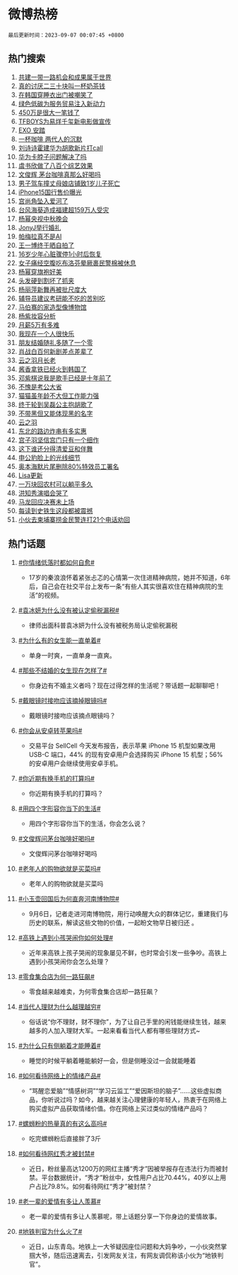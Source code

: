 # 微博热榜

`最后更新时间：2023-09-07 00:07:45 +0800`

## 热门搜索

1. [共建一带一路机会和成果属于世界](https://m.weibo.cn/search?containerid=100103type%3D1%26t%3D10%26q%3D%23%E5%85%B1%E5%BB%BA%E4%B8%80%E5%B8%A6%E4%B8%80%E8%B7%AF%E6%9C%BA%E4%BC%9A%E5%92%8C%E6%88%90%E6%9E%9C%E5%B1%9E%E4%BA%8E%E4%B8%96%E7%95%8C%23&stream_entry_id=51&isnewpage=1&extparam=seat%3D1%26cate%3D10103%26pos%3D0%26stream_entry_id%3D51%26c_type%3D51%26dgr%3D0%26filter_type%3Drealtimehot%26display_time%3D1694016463%26pre_seqid%3D169401646341103266484&luicode=10000011&lfid=106003type%253D25%2526t%253D3%2526disable_hot%253D1%2526filter_type%253Drealtimehot)
1. [真的讨厌二三十块叫一杯奶茶钱](https://m.weibo.cn/search?containerid=100103type%3D1%26t%3D10%26q%3D%E7%9C%9F%E7%9A%84%E8%AE%A8%E5%8E%8C%E4%BA%8C%E4%B8%89%E5%8D%81%E5%9D%97%E5%8F%AB%E4%B8%80%E6%9D%AF%E5%A5%B6%E8%8C%B6%E9%92%B1&stream_entry_id=31&isnewpage=1&extparam=seat%3D1%26lcate%3D5001%26filter_type%3Drealtimehot%26flag%3D2%26dgr%3D0%26cate%3D5001%26stream_entry_id%3D31%26pos%3D0%26q%3D%25E7%259C%259F%25E7%259A%2584%25E8%25AE%25A8%25E5%258E%258C%25E4%25BA%258C%25E4%25B8%2589%25E5%258D%2581%25E5%259D%2597%25E5%258F%25AB%25E4%25B8%2580%25E6%259D%25AF%25E5%25A5%25B6%25E8%258C%25B6%25E9%2592%25B1%26c_type%3D31%26realpos%3D1%26band_rank%3D1%26display_time%3D1694016463%26pre_seqid%3D169401646341103266484&luicode=10000011&lfid=106003type%253D25%2526t%253D3%2526disable_hot%253D1%2526filter_type%253Drealtimehot)
1. [在韩国穿睡衣出门被嘲笑了](https://m.weibo.cn/search?containerid=100103type%3D1%26t%3D10%26q%3D%E5%9C%A8%E9%9F%A9%E5%9B%BD%E7%A9%BF%E7%9D%A1%E8%A1%A3%E5%87%BA%E9%97%A8%E8%A2%AB%E5%98%B2%E7%AC%91%E4%BA%86&stream_entry_id=31&isnewpage=1&extparam=seat%3D1%26lcate%3D5001%26filter_type%3Drealtimehot%26flag%3D0%26dgr%3D0%26cate%3D5001%26stream_entry_id%3D31%26pos%3D1%26q%3D%25E5%259C%25A8%25E9%259F%25A9%25E5%259B%25BD%25E7%25A9%25BF%25E7%259D%25A1%25E8%25A1%25A3%25E5%2587%25BA%25E9%2597%25A8%25E8%25A2%25AB%25E5%2598%25B2%25E7%25AC%2591%25E4%25BA%2586%26c_type%3D31%26realpos%3D2%26band_rank%3D2%26display_time%3D1694016463%26pre_seqid%3D169401646341103266484&luicode=10000011&lfid=106003type%253D25%2526t%253D3%2526disable_hot%253D1%2526filter_type%253Drealtimehot)
1. [绿色低碳为服务贸易注入新动力](https://m.weibo.cn/search?containerid=100103type%3D1%26t%3D10%26q%3D%23%E7%BB%BF%E8%89%B2%E4%BD%8E%E7%A2%B3%E4%B8%BA%E6%9C%8D%E5%8A%A1%E8%B4%B8%E6%98%93%E6%B3%A8%E5%85%A5%E6%96%B0%E5%8A%A8%E5%8A%9B%23&stream_entry_id=31&isnewpage=1&extparam=seat%3D1%26lcate%3D5001%26filter_type%3Drealtimehot%26flag%3D0%26dgr%3D0%26cate%3D5001%26stream_entry_id%3D31%26pos%3D2%26q%3D%2523%25E7%25BB%25BF%25E8%2589%25B2%25E4%25BD%258E%25E7%25A2%25B3%25E4%25B8%25BA%25E6%259C%258D%25E5%258A%25A1%25E8%25B4%25B8%25E6%2598%2593%25E6%25B3%25A8%25E5%2585%25A5%25E6%2596%25B0%25E5%258A%25A8%25E5%258A%259B%2523%26c_type%3D31%26realpos%3D3%26band_rank%3D3%26display_time%3D1694016463%26pre_seqid%3D169401646341103266484&luicode=10000011&lfid=106003type%253D25%2526t%253D3%2526disable_hot%253D1%2526filter_type%253Drealtimehot)
1. [450万是很大一笔钱了](https://m.weibo.cn/search?containerid=100103type%3D1%26t%3D10%26q%3D450%E4%B8%87%E6%98%AF%E5%BE%88%E5%A4%A7%E4%B8%80%E7%AC%94%E9%92%B1%E4%BA%86&stream_entry_id=31&isnewpage=1&extparam=seat%3D1%26lcate%3D5001%26filter_type%3Drealtimehot%26flag%3D16%26dgr%3D0%26cate%3D5001%26stream_entry_id%3D31%26pos%3D3%26q%3D450%25E4%25B8%2587%25E6%2598%25AF%25E5%25BE%2588%25E5%25A4%25A7%25E4%25B8%2580%25E7%25AC%2594%25E9%2592%25B1%25E4%25BA%2586%26c_type%3D31%26realpos%3D4%26band_rank%3D4%26display_time%3D1694016463%26pre_seqid%3D169401646341103266484&luicode=10000011&lfid=106003type%253D25%2526t%253D3%2526disable_hot%253D1%2526filter_type%253Drealtimehot)
1. [TFBOYS为易烊千玺新电影做宣传](https://m.weibo.cn/search?containerid=100103type%3D1%26t%3D10%26q%3D%23TFBOYS%E4%B8%BA%E6%98%93%E7%83%8A%E5%8D%83%E7%8E%BA%E6%96%B0%E7%94%B5%E5%BD%B1%E5%81%9A%E5%AE%A3%E4%BC%A0%23&stream_entry_id=31&isnewpage=1&extparam=seat%3D1%26lcate%3D5001%26filter_type%3Drealtimehot%26flag%3D16%26dgr%3D0%26cate%3D5001%26stream_entry_id%3D31%26pos%3D4%26q%3D%2523TFBOYS%25E4%25B8%25BA%25E6%2598%2593%25E7%2583%258A%25E5%258D%2583%25E7%258E%25BA%25E6%2596%25B0%25E7%2594%25B5%25E5%25BD%25B1%25E5%2581%259A%25E5%25AE%25A3%25E4%25BC%25A0%2523%26c_type%3D31%26realpos%3D5%26band_rank%3D5%26display_time%3D1694016463%26pre_seqid%3D169401646341103266484&luicode=10000011&lfid=106003type%253D25%2526t%253D3%2526disable_hot%253D1%2526filter_type%253Drealtimehot)
1. [EXO 安踏](https://m.weibo.cn/search?containerid=100103type%3D1%26t%3D10%26q%3DEXO+%E5%AE%89%E8%B8%8F&stream_entry_id=31&isnewpage=1&extparam=seat%3D1%26lcate%3D5001%26filter_type%3Drealtimehot%26flag%3D0%26dgr%3D0%26cate%3D5001%26stream_entry_id%3D31%26pos%3D5%26q%3DEXO%2520%25E5%25AE%2589%25E8%25B8%258F%26c_type%3D31%26realpos%3D6%26band_rank%3D6%26display_time%3D1694016463%26pre_seqid%3D169401646341103266484&luicode=10000011&lfid=106003type%253D25%2526t%253D3%2526disable_hot%253D1%2526filter_type%253Drealtimehot)
1. [一杯咖啡 两代人的沉默](https://m.weibo.cn/search?containerid=100103type%3D1%26t%3D10%26q%3D%E4%B8%80%E6%9D%AF%E5%92%96%E5%95%A1+%E4%B8%A4%E4%BB%A3%E4%BA%BA%E7%9A%84%E6%B2%89%E9%BB%98&stream_entry_id=31&isnewpage=1&extparam=seat%3D1%26lcate%3D5001%26filter_type%3Drealtimehot%26flag%3D16%26dgr%3D0%26cate%3D5001%26stream_entry_id%3D31%26pos%3D6%26q%3D%25E4%25B8%2580%25E6%259D%25AF%25E5%2592%2596%25E5%2595%25A1%2520%25E4%25B8%25A4%25E4%25BB%25A3%25E4%25BA%25BA%25E7%259A%2584%25E6%25B2%2589%25E9%25BB%2598%26c_type%3D31%26realpos%3D7%26band_rank%3D7%26display_time%3D1694016463%26pre_seqid%3D169401646341103266484&luicode=10000011&lfid=106003type%253D25%2526t%253D3%2526disable_hot%253D1%2526filter_type%253Drealtimehot)
1. [刘诗诗霍建华为胡歌新片打call](https://m.weibo.cn/search?containerid=100103type%3D1%26t%3D10%26q%3D%23%E5%88%98%E8%AF%97%E8%AF%97%E9%9C%8D%E5%BB%BA%E5%8D%8E%E4%B8%BA%E8%83%A1%E6%AD%8C%E6%96%B0%E7%89%87%E6%89%93call%23&stream_entry_id=31&isnewpage=1&extparam=seat%3D1%26lcate%3D5001%26filter_type%3Drealtimehot%26flag%3D1%26dgr%3D0%26cate%3D5001%26stream_entry_id%3D31%26pos%3D7%26q%3D%2523%25E5%2588%2598%25E8%25AF%2597%25E8%25AF%2597%25E9%259C%258D%25E5%25BB%25BA%25E5%258D%258E%25E4%25B8%25BA%25E8%2583%25A1%25E6%25AD%258C%25E6%2596%25B0%25E7%2589%2587%25E6%2589%2593call%2523%26c_type%3D31%26realpos%3D8%26band_rank%3D8%26display_time%3D1694016463%26pre_seqid%3D169401646341103266484&luicode=10000011&lfid=106003type%253D25%2526t%253D3%2526disable_hot%253D1%2526filter_type%253Drealtimehot)
1. [华为卡脖子问题解决了吗](https://m.weibo.cn/search?containerid=100103type%3D1%26t%3D10%26q%3D%23%E5%8D%8E%E4%B8%BA%E5%8D%A1%E8%84%96%E5%AD%90%E9%97%AE%E9%A2%98%E8%A7%A3%E5%86%B3%E4%BA%86%E5%90%97%23&stream_entry_id=31&isnewpage=1&extparam=seat%3D1%26lcate%3D5001%26filter_type%3Drealtimehot%26flag%3D1%26dgr%3D0%26cate%3D5001%26stream_entry_id%3D31%26pos%3D8%26q%3D%2523%25E5%258D%258E%25E4%25B8%25BA%25E5%258D%25A1%25E8%2584%2596%25E5%25AD%2590%25E9%2597%25AE%25E9%25A2%2598%25E8%25A7%25A3%25E5%2586%25B3%25E4%25BA%2586%25E5%2590%2597%2523%26c_type%3D31%26realpos%3D9%26band_rank%3D9%26display_time%3D1694016463%26pre_seqid%3D169401646341103266484&luicode=10000011&lfid=106003type%253D25%2526t%253D3%2526disable_hot%253D1%2526filter_type%253Drealtimehot)
1. [虞书欣做了八百个综艺效果](https://m.weibo.cn/search?containerid=100103type%3D1%26t%3D10%26q%3D%E8%99%9E%E4%B9%A6%E6%AC%A3%E5%81%9A%E4%BA%86%E5%85%AB%E7%99%BE%E4%B8%AA%E7%BB%BC%E8%89%BA%E6%95%88%E6%9E%9C&stream_entry_id=31&isnewpage=1&extparam=seat%3D1%26lcate%3D5001%26filter_type%3Drealtimehot%26flag%3D1%26dgr%3D0%26cate%3D5001%26stream_entry_id%3D31%26pos%3D9%26q%3D%25E8%2599%259E%25E4%25B9%25A6%25E6%25AC%25A3%25E5%2581%259A%25E4%25BA%2586%25E5%2585%25AB%25E7%2599%25BE%25E4%25B8%25AA%25E7%25BB%25BC%25E8%2589%25BA%25E6%2595%2588%25E6%259E%259C%26c_type%3D31%26realpos%3D10%26band_rank%3D10%26display_time%3D1694016463%26pre_seqid%3D169401646341103266484&luicode=10000011&lfid=106003type%253D25%2526t%253D3%2526disable_hot%253D1%2526filter_type%253Drealtimehot)
1. [文俊辉 茅台咖啡真那么好喝吗](https://m.weibo.cn/search?containerid=100103type%3D1%26t%3D10%26q%3D%E6%96%87%E4%BF%8A%E8%BE%89+%E8%8C%85%E5%8F%B0%E5%92%96%E5%95%A1%E7%9C%9F%E9%82%A3%E4%B9%88%E5%A5%BD%E5%96%9D%E5%90%97&stream_entry_id=31&isnewpage=1&extparam=seat%3D1%26lcate%3D5001%26filter_type%3Drealtimehot%26flag%3D2%26dgr%3D0%26cate%3D5001%26stream_entry_id%3D31%26pos%3D10%26q%3D%25E6%2596%2587%25E4%25BF%258A%25E8%25BE%2589%2520%25E8%258C%2585%25E5%258F%25B0%25E5%2592%2596%25E5%2595%25A1%25E7%259C%259F%25E9%2582%25A3%25E4%25B9%2588%25E5%25A5%25BD%25E5%2596%259D%25E5%2590%2597%26c_type%3D31%26realpos%3D11%26band_rank%3D11%26display_time%3D1694016463%26pre_seqid%3D169401646341103266484&luicode=10000011&lfid=106003type%253D25%2526t%253D3%2526disable_hot%253D1%2526filter_type%253Drealtimehot)
1. [男子驾车撞丈母娘店铺致1岁儿子死亡](https://m.weibo.cn/search?containerid=100103type%3D1%26t%3D10%26q%3D%23%E7%94%B7%E5%AD%90%E9%A9%BE%E8%BD%A6%E6%92%9E%E4%B8%88%E6%AF%8D%E5%A8%98%E5%BA%97%E9%93%BA%E8%87%B41%E5%B2%81%E5%84%BF%E5%AD%90%E6%AD%BB%E4%BA%A1%23&stream_entry_id=31&isnewpage=1&extparam=seat%3D1%26lcate%3D5001%26filter_type%3Drealtimehot%26flag%3D0%26dgr%3D0%26cate%3D5001%26stream_entry_id%3D31%26pos%3D11%26q%3D%2523%25E7%2594%25B7%25E5%25AD%2590%25E9%25A9%25BE%25E8%25BD%25A6%25E6%2592%259E%25E4%25B8%2588%25E6%25AF%258D%25E5%25A8%2598%25E5%25BA%2597%25E9%2593%25BA%25E8%2587%25B41%25E5%25B2%2581%25E5%2584%25BF%25E5%25AD%2590%25E6%25AD%25BB%25E4%25BA%25A1%2523%26c_type%3D31%26realpos%3D12%26band_rank%3D12%26display_time%3D1694016463%26pre_seqid%3D169401646341103266484&luicode=10000011&lfid=106003type%253D25%2526t%253D3%2526disable_hot%253D1%2526filter_type%253Drealtimehot)
1. [iPhone15国行售价曝光](https://m.weibo.cn/search?containerid=100103type%3D1%26t%3D10%26q%3D%23iPhone15%E5%9B%BD%E8%A1%8C%E5%94%AE%E4%BB%B7%E6%9B%9D%E5%85%89%23&stream_entry_id=31&isnewpage=1&extparam=seat%3D1%26lcate%3D5001%26filter_type%3Drealtimehot%26flag%3D0%26dgr%3D0%26cate%3D5001%26stream_entry_id%3D31%26pos%3D12%26q%3D%2523iPhone15%25E5%259B%25BD%25E8%25A1%258C%25E5%2594%25AE%25E4%25BB%25B7%25E6%259B%259D%25E5%2585%2589%2523%26c_type%3D31%26realpos%3D13%26band_rank%3D13%26display_time%3D1694016463%26pre_seqid%3D169401646341103266484&luicode=10000011&lfid=106003type%253D25%2526t%253D3%2526disable_hot%253D1%2526filter_type%253Drealtimehot)
1. [宫尚角坠入爱河了](https://m.weibo.cn/search?containerid=100103type%3D1%26t%3D10%26q%3D%23%E5%AE%AB%E5%B0%9A%E8%A7%92%E5%9D%A0%E5%85%A5%E7%88%B1%E6%B2%B3%E4%BA%86%23&stream_entry_id=31&isnewpage=1&extparam=seat%3D1%26lcate%3D5001%26filter_type%3Drealtimehot%26flag%3D0%26dgr%3D0%26cate%3D5001%26stream_entry_id%3D31%26pos%3D13%26q%3D%2523%25E5%25AE%25AB%25E5%25B0%259A%25E8%25A7%2592%25E5%259D%25A0%25E5%2585%25A5%25E7%2588%25B1%25E6%25B2%25B3%25E4%25BA%2586%2523%26c_type%3D31%26realpos%3D14%26band_rank%3D14%26display_time%3D1694016463%26pre_seqid%3D169401646341103266484&luicode=10000011&lfid=106003type%253D25%2526t%253D3%2526disable_hot%253D1%2526filter_type%253Drealtimehot)
1. [台风海葵造成福建超159万人受灾](https://m.weibo.cn/search?containerid=100103type%3D1%26t%3D10%26q%3D%23%E5%8F%B0%E9%A3%8E%E6%B5%B7%E8%91%B5%E9%80%A0%E6%88%90%E7%A6%8F%E5%BB%BA%E8%B6%85159%E4%B8%87%E4%BA%BA%E5%8F%97%E7%81%BE%23&stream_entry_id=31&isnewpage=1&extparam=seat%3D1%26lcate%3D5001%26filter_type%3Drealtimehot%26flag%3D1%26dgr%3D0%26cate%3D5001%26stream_entry_id%3D31%26pos%3D14%26q%3D%2523%25E5%258F%25B0%25E9%25A3%258E%25E6%25B5%25B7%25E8%2591%25B5%25E9%2580%25A0%25E6%2588%2590%25E7%25A6%258F%25E5%25BB%25BA%25E8%25B6%2585159%25E4%25B8%2587%25E4%25BA%25BA%25E5%258F%2597%25E7%2581%25BE%2523%26c_type%3D31%26realpos%3D15%26band_rank%3D15%26display_time%3D1694016463%26pre_seqid%3D169401646341103266484&luicode=10000011&lfid=106003type%253D25%2526t%253D3%2526disable_hot%253D1%2526filter_type%253Drealtimehot)
1. [杨幂央视中秋晚会](https://m.weibo.cn/search?containerid=100103type%3D1%26t%3D10%26q%3D%23%E6%9D%A8%E5%B9%82%E5%A4%AE%E8%A7%86%E4%B8%AD%E7%A7%8B%E6%99%9A%E4%BC%9A%23&stream_entry_id=31&isnewpage=1&extparam=seat%3D1%26lcate%3D5001%26filter_type%3Drealtimehot%26flag%3D1%26dgr%3D0%26cate%3D5001%26stream_entry_id%3D31%26pos%3D15%26q%3D%2523%25E6%259D%25A8%25E5%25B9%2582%25E5%25A4%25AE%25E8%25A7%2586%25E4%25B8%25AD%25E7%25A7%258B%25E6%2599%259A%25E4%25BC%259A%2523%26c_type%3D31%26realpos%3D16%26band_rank%3D16%26display_time%3D1694016463%26pre_seqid%3D169401646341103266484&luicode=10000011&lfid=106003type%253D25%2526t%253D3%2526disable_hot%253D1%2526filter_type%253Drealtimehot)
1. [JonyJ举行婚礼](https://m.weibo.cn/search?containerid=100103type%3D1%26t%3D10%26q%3D%23JonyJ%E4%B8%BE%E8%A1%8C%E5%A9%9A%E7%A4%BC%23&stream_entry_id=31&isnewpage=1&extparam=seat%3D1%26lcate%3D5001%26filter_type%3Drealtimehot%26flag%3D0%26dgr%3D0%26cate%3D5001%26stream_entry_id%3D31%26pos%3D16%26q%3D%2523JonyJ%25E4%25B8%25BE%25E8%25A1%258C%25E5%25A9%259A%25E7%25A4%25BC%2523%26c_type%3D31%26realpos%3D17%26band_rank%3D17%26display_time%3D1694016463%26pre_seqid%3D169401646341103266484&luicode=10000011&lfid=106003type%253D25%2526t%253D3%2526disable_hot%253D1%2526filter_type%253Drealtimehot)
1. [帕梅拉真不是AI](https://m.weibo.cn/search?containerid=100103type%3D1%26t%3D10%26q%3D%E5%B8%95%E6%A2%85%E6%8B%89%E7%9C%9F%E4%B8%8D%E6%98%AFAI&stream_entry_id=31&isnewpage=1&extparam=seat%3D1%26lcate%3D5001%26filter_type%3Drealtimehot%26flag%3D1%26dgr%3D0%26cate%3D5001%26stream_entry_id%3D31%26pos%3D17%26q%3D%25E5%25B8%2595%25E6%25A2%2585%25E6%258B%2589%25E7%259C%259F%25E4%25B8%258D%25E6%2598%25AFAI%26c_type%3D31%26realpos%3D18%26band_rank%3D18%26display_time%3D1694016463%26pre_seqid%3D169401646341103266484&luicode=10000011&lfid=106003type%253D25%2526t%253D3%2526disable_hot%253D1%2526filter_type%253Drealtimehot)
1. [王一博终于晒自拍了](https://m.weibo.cn/search?containerid=100103type%3D1%26t%3D10%26q%3D%23%E7%8E%8B%E4%B8%80%E5%8D%9A%E7%BB%88%E4%BA%8E%E6%99%92%E8%87%AA%E6%8B%8D%E4%BA%86%23&stream_entry_id=31&isnewpage=1&extparam=seat%3D1%26lcate%3D5001%26filter_type%3Drealtimehot%26flag%3D0%26dgr%3D0%26cate%3D5001%26stream_entry_id%3D31%26pos%3D18%26q%3D%2523%25E7%258E%258B%25E4%25B8%2580%25E5%258D%259A%25E7%25BB%2588%25E4%25BA%258E%25E6%2599%2592%25E8%2587%25AA%25E6%258B%258D%25E4%25BA%2586%2523%26c_type%3D31%26realpos%3D19%26band_rank%3D19%26display_time%3D1694016463%26pre_seqid%3D169401646341103266484&luicode=10000011&lfid=106003type%253D25%2526t%253D3%2526disable_hot%253D1%2526filter_type%253Drealtimehot)
1. [16岁少年心脏骤停1小时后恢复](https://m.weibo.cn/search?containerid=100103type%3D1%26t%3D10%26q%3D%2316%E5%B2%81%E5%B0%91%E5%B9%B4%E5%BF%83%E8%84%8F%E9%AA%A4%E5%81%9C1%E5%B0%8F%E6%97%B6%E5%90%8E%E6%81%A2%E5%A4%8D%23&stream_entry_id=31&isnewpage=1&extparam=seat%3D1%26lcate%3D5001%26filter_type%3Drealtimehot%26flag%3D32768%26dgr%3D0%26cate%3D5001%26stream_entry_id%3D31%26pos%3D19%26q%3D%252316%25E5%25B2%2581%25E5%25B0%2591%25E5%25B9%25B4%25E5%25BF%2583%25E8%2584%258F%25E9%25AA%25A4%25E5%2581%259C1%25E5%25B0%258F%25E6%2597%25B6%25E5%2590%258E%25E6%2581%25A2%25E5%25A4%258D%2523%26c_type%3D31%26realpos%3D20%26band_rank%3D20%26display_time%3D1694016463%26pre_seqid%3D169401646341103266484&luicode=10000011&lfid=106003type%253D25%2526t%253D3%2526disable_hot%253D1%2526filter_type%253Drealtimehot)
1. [女子痛经空腹吃布洛芬晕厥裹民警棉被休息](https://m.weibo.cn/search?containerid=100103type%3D1%26t%3D10%26q%3D%23%E5%A5%B3%E5%AD%90%E7%97%9B%E7%BB%8F%E7%A9%BA%E8%85%B9%E5%90%83%E5%B8%83%E6%B4%9B%E8%8A%AC%E6%99%95%E5%8E%A5%E8%A3%B9%E6%B0%91%E8%AD%A6%E6%A3%89%E8%A2%AB%E4%BC%91%E6%81%AF%23&stream_entry_id=31&isnewpage=1&extparam=seat%3D1%26lcate%3D5001%26filter_type%3Drealtimehot%26flag%3D32768%26dgr%3D0%26cate%3D5001%26stream_entry_id%3D31%26pos%3D20%26q%3D%2523%25E5%25A5%25B3%25E5%25AD%2590%25E7%2597%259B%25E7%25BB%258F%25E7%25A9%25BA%25E8%2585%25B9%25E5%2590%2583%25E5%25B8%2583%25E6%25B4%259B%25E8%258A%25AC%25E6%2599%2595%25E5%258E%25A5%25E8%25A3%25B9%25E6%25B0%2591%25E8%25AD%25A6%25E6%25A3%2589%25E8%25A2%25AB%25E4%25BC%2591%25E6%2581%25AF%2523%26c_type%3D31%26realpos%3D21%26band_rank%3D21%26display_time%3D1694016463%26pre_seqid%3D169401646341103266484&luicode=10000011&lfid=106003type%253D25%2526t%253D3%2526disable_hot%253D1%2526filter_type%253Drealtimehot)
1. [杨幂穿旗袍好美](https://m.weibo.cn/search?containerid=100103type%3D1%26t%3D10%26q%3D%23%E6%9D%A8%E5%B9%82%E7%A9%BF%E6%97%97%E8%A2%8D%E5%A5%BD%E7%BE%8E%23&stream_entry_id=31&isnewpage=1&extparam=seat%3D1%26lcate%3D5001%26filter_type%3Drealtimehot%26flag%3D1%26dgr%3D0%26cate%3D5001%26stream_entry_id%3D31%26pos%3D21%26q%3D%2523%25E6%259D%25A8%25E5%25B9%2582%25E7%25A9%25BF%25E6%2597%2597%25E8%25A2%258D%25E5%25A5%25BD%25E7%25BE%258E%2523%26c_type%3D31%26realpos%3D22%26band_rank%3D22%26display_time%3D1694016463%26pre_seqid%3D169401646341103266484&luicode=10000011&lfid=106003type%253D25%2526t%253D3%2526disable_hot%253D1%2526filter_type%253Drealtimehot)
1. [头发硬到割坏了抓夹](https://m.weibo.cn/search?containerid=100103type%3D1%26t%3D10%26q%3D%23%E5%A4%B4%E5%8F%91%E7%A1%AC%E5%88%B0%E5%89%B2%E5%9D%8F%E4%BA%86%E6%8A%93%E5%A4%B9%23&stream_entry_id=31&isnewpage=1&extparam=seat%3D1%26lcate%3D5001%26filter_type%3Drealtimehot%26flag%3D0%26dgr%3D0%26cate%3D5001%26stream_entry_id%3D31%26pos%3D22%26q%3D%2523%25E5%25A4%25B4%25E5%258F%2591%25E7%25A1%25AC%25E5%2588%25B0%25E5%2589%25B2%25E5%259D%258F%25E4%25BA%2586%25E6%258A%2593%25E5%25A4%25B9%2523%26c_type%3D31%26realpos%3D23%26band_rank%3D23%26display_time%3D1694016463%26pre_seqid%3D169401646341103266484&luicode=10000011&lfid=106003type%253D25%2526t%253D3%2526disable_hot%253D1%2526filter_type%253Drealtimehot)
1. [杨丽萍新舞再被批尺度大](https://m.weibo.cn/search?containerid=100103type%3D1%26t%3D10%26q%3D%23%E6%9D%A8%E4%B8%BD%E8%90%8D%E6%96%B0%E8%88%9E%E5%86%8D%E8%A2%AB%E6%89%B9%E5%B0%BA%E5%BA%A6%E5%A4%A7%23&stream_entry_id=31&isnewpage=1&extparam=seat%3D1%26lcate%3D5001%26filter_type%3Drealtimehot%26flag%3D0%26dgr%3D0%26cate%3D5001%26stream_entry_id%3D31%26pos%3D23%26q%3D%2523%25E6%259D%25A8%25E4%25B8%25BD%25E8%2590%258D%25E6%2596%25B0%25E8%2588%259E%25E5%2586%258D%25E8%25A2%25AB%25E6%2589%25B9%25E5%25B0%25BA%25E5%25BA%25A6%25E5%25A4%25A7%2523%26c_type%3D31%26realpos%3D24%26band_rank%3D24%26display_time%3D1694016463%26pre_seqid%3D169401646341103266484&luicode=10000011&lfid=106003type%253D25%2526t%253D3%2526disable_hot%253D1%2526filter_type%253Drealtimehot)
1. [辅导员建议考研能不吃的苦别吃](https://m.weibo.cn/search?containerid=100103type%3D1%26t%3D10%26q%3D%E8%BE%85%E5%AF%BC%E5%91%98%E5%BB%BA%E8%AE%AE%E8%80%83%E7%A0%94%E8%83%BD%E4%B8%8D%E5%90%83%E7%9A%84%E8%8B%A6%E5%88%AB%E5%90%83&stream_entry_id=31&isnewpage=1&extparam=seat%3D1%26lcate%3D5001%26filter_type%3Drealtimehot%26flag%3D0%26dgr%3D0%26cate%3D5001%26stream_entry_id%3D31%26pos%3D24%26q%3D%25E8%25BE%2585%25E5%25AF%25BC%25E5%2591%2598%25E5%25BB%25BA%25E8%25AE%25AE%25E8%2580%2583%25E7%25A0%2594%25E8%2583%25BD%25E4%25B8%258D%25E5%2590%2583%25E7%259A%2584%25E8%258B%25A6%25E5%2588%25AB%25E5%2590%2583%26c_type%3D31%26realpos%3D25%26band_rank%3D25%26display_time%3D1694016463%26pre_seqid%3D169401646341103266484&luicode=10000011&lfid=106003type%253D25%2526t%253D3%2526disable_hot%253D1%2526filter_type%253Drealtimehot)
1. [马伯骞的家造型像博物馆](https://m.weibo.cn/search?containerid=100103type%3D1%26t%3D10%26q%3D%E9%A9%AC%E4%BC%AF%E9%AA%9E%E7%9A%84%E5%AE%B6%E9%80%A0%E5%9E%8B%E5%83%8F%E5%8D%9A%E7%89%A9%E9%A6%86&stream_entry_id=31&isnewpage=1&extparam=seat%3D1%26lcate%3D5001%26filter_type%3Drealtimehot%26flag%3D0%26dgr%3D0%26cate%3D5001%26stream_entry_id%3D31%26pos%3D25%26q%3D%25E9%25A9%25AC%25E4%25BC%25AF%25E9%25AA%259E%25E7%259A%2584%25E5%25AE%25B6%25E9%2580%25A0%25E5%259E%258B%25E5%2583%258F%25E5%258D%259A%25E7%2589%25A9%25E9%25A6%2586%26c_type%3D31%26realpos%3D26%26band_rank%3D26%26display_time%3D1694016463%26pre_seqid%3D169401646341103266484&luicode=10000011&lfid=106003type%253D25%2526t%253D3%2526disable_hot%253D1%2526filter_type%253Drealtimehot)
1. [杨紫妆容分析](https://m.weibo.cn/search?containerid=100103type%3D1%26t%3D10%26q%3D%23%E6%9D%A8%E7%B4%AB%E5%A6%86%E5%AE%B9%E5%88%86%E6%9E%90%23&stream_entry_id=31&isnewpage=1&extparam=seat%3D1%26lcate%3D5001%26filter_type%3Drealtimehot%26flag%3D1%26dgr%3D0%26cate%3D5001%26stream_entry_id%3D31%26pos%3D26%26q%3D%2523%25E6%259D%25A8%25E7%25B4%25AB%25E5%25A6%2586%25E5%25AE%25B9%25E5%2588%2586%25E6%259E%2590%2523%26c_type%3D31%26realpos%3D27%26band_rank%3D27%26display_time%3D1694016463%26pre_seqid%3D169401646341103266484&luicode=10000011&lfid=106003type%253D25%2526t%253D3%2526disable_hot%253D1%2526filter_type%253Drealtimehot)
1. [月薪5万有多难](https://m.weibo.cn/search?containerid=100103type%3D1%26t%3D10%26q%3D%23%E6%9C%88%E8%96%AA5%E4%B8%87%E6%9C%89%E5%A4%9A%E9%9A%BE%23&stream_entry_id=31&isnewpage=1&extparam=seat%3D1%26lcate%3D5001%26filter_type%3Drealtimehot%26flag%3D0%26dgr%3D0%26cate%3D5001%26stream_entry_id%3D31%26pos%3D27%26q%3D%2523%25E6%259C%2588%25E8%2596%25AA5%25E4%25B8%2587%25E6%259C%2589%25E5%25A4%259A%25E9%259A%25BE%2523%26c_type%3D31%26realpos%3D28%26band_rank%3D28%26display_time%3D1694016463%26pre_seqid%3D169401646341103266484&luicode=10000011&lfid=106003type%253D25%2526t%253D3%2526disable_hot%253D1%2526filter_type%253Drealtimehot)
1. [我现在一个人很快乐](https://m.weibo.cn/search?containerid=100103type%3D1%26t%3D10%26q%3D%E6%88%91%E7%8E%B0%E5%9C%A8%E4%B8%80%E4%B8%AA%E4%BA%BA%E5%BE%88%E5%BF%AB%E4%B9%90&stream_entry_id=31&isnewpage=1&extparam=seat%3D1%26lcate%3D5001%26filter_type%3Drealtimehot%26flag%3D1%26dgr%3D0%26cate%3D5001%26stream_entry_id%3D31%26pos%3D28%26q%3D%25E6%2588%2591%25E7%258E%25B0%25E5%259C%25A8%25E4%25B8%2580%25E4%25B8%25AA%25E4%25BA%25BA%25E5%25BE%2588%25E5%25BF%25AB%25E4%25B9%2590%26c_type%3D31%26realpos%3D29%26band_rank%3D29%26display_time%3D1694016463%26pre_seqid%3D169401646341103266484&luicode=10000011&lfid=106003type%253D25%2526t%253D3%2526disable_hot%253D1%2526filter_type%253Drealtimehot)
1. [朋友结婚随礼多随了一个零](https://m.weibo.cn/search?containerid=100103type%3D1%26t%3D10%26q%3D%23%E6%9C%8B%E5%8F%8B%E7%BB%93%E5%A9%9A%E9%9A%8F%E7%A4%BC%E5%A4%9A%E9%9A%8F%E4%BA%86%E4%B8%80%E4%B8%AA%E9%9B%B6%23&stream_entry_id=31&isnewpage=1&extparam=seat%3D1%26lcate%3D5001%26filter_type%3Drealtimehot%26flag%3D0%26dgr%3D0%26cate%3D5001%26stream_entry_id%3D31%26pos%3D29%26q%3D%2523%25E6%259C%258B%25E5%258F%258B%25E7%25BB%2593%25E5%25A9%259A%25E9%259A%258F%25E7%25A4%25BC%25E5%25A4%259A%25E9%259A%258F%25E4%25BA%2586%25E4%25B8%2580%25E4%25B8%25AA%25E9%259B%25B6%2523%26c_type%3D31%26realpos%3D30%26band_rank%3D30%26display_time%3D1694016463%26pre_seqid%3D169401646341103266484&luicode=10000011&lfid=106003type%253D25%2526t%253D3%2526disable_hot%253D1%2526filter_type%253Drealtimehot)
1. [肖战白百何新剧差点差辈了](https://m.weibo.cn/search?containerid=100103type%3D1%26t%3D10%26q%3D%23%E8%82%96%E6%88%98%E7%99%BD%E7%99%BE%E4%BD%95%E6%96%B0%E5%89%A7%E5%B7%AE%E7%82%B9%E5%B7%AE%E8%BE%88%E4%BA%86%23&stream_entry_id=31&isnewpage=1&extparam=seat%3D1%26lcate%3D5001%26filter_type%3Drealtimehot%26flag%3D0%26dgr%3D0%26cate%3D5001%26stream_entry_id%3D31%26pos%3D30%26q%3D%2523%25E8%2582%2596%25E6%2588%2598%25E7%2599%25BD%25E7%2599%25BE%25E4%25BD%2595%25E6%2596%25B0%25E5%2589%25A7%25E5%25B7%25AE%25E7%2582%25B9%25E5%25B7%25AE%25E8%25BE%2588%25E4%25BA%2586%2523%26c_type%3D31%26realpos%3D31%26band_rank%3D31%26display_time%3D1694016463%26pre_seqid%3D169401646341103266484&luicode=10000011&lfid=106003type%253D25%2526t%253D3%2526disable_hot%253D1%2526filter_type%253Drealtimehot)
1. [云之羽月长老](https://m.weibo.cn/search?containerid=100103type%3D1%26t%3D10%26q%3D%E4%BA%91%E4%B9%8B%E7%BE%BD%E6%9C%88%E9%95%BF%E8%80%81&stream_entry_id=31&isnewpage=1&extparam=seat%3D1%26lcate%3D5001%26filter_type%3Drealtimehot%26flag%3D0%26dgr%3D0%26cate%3D5001%26stream_entry_id%3D31%26pos%3D31%26q%3D%25E4%25BA%2591%25E4%25B9%258B%25E7%25BE%25BD%25E6%259C%2588%25E9%2595%25BF%25E8%2580%2581%26c_type%3D31%26realpos%3D32%26band_rank%3D32%26display_time%3D1694016463%26pre_seqid%3D169401646341103266484&luicode=10000011&lfid=106003type%253D25%2526t%253D3%2526disable_hot%253D1%2526filter_type%253Drealtimehot)
1. [酱香拿铁已经火到韩国了](https://m.weibo.cn/search?containerid=100103type%3D1%26t%3D10%26q%3D%23%E9%85%B1%E9%A6%99%E6%8B%BF%E9%93%81%E5%B7%B2%E7%BB%8F%E7%81%AB%E5%88%B0%E9%9F%A9%E5%9B%BD%E4%BA%86%23&stream_entry_id=31&isnewpage=1&extparam=seat%3D1%26lcate%3D5001%26filter_type%3Drealtimehot%26flag%3D0%26dgr%3D0%26cate%3D5001%26stream_entry_id%3D31%26pos%3D32%26q%3D%2523%25E9%2585%25B1%25E9%25A6%2599%25E6%258B%25BF%25E9%2593%2581%25E5%25B7%25B2%25E7%25BB%258F%25E7%2581%25AB%25E5%2588%25B0%25E9%259F%25A9%25E5%259B%25BD%25E4%25BA%2586%2523%26c_type%3D31%26realpos%3D33%26band_rank%3D33%26display_time%3D1694016463%26pre_seqid%3D169401646341103266484&luicode=10000011&lfid=106003type%253D25%2526t%253D3%2526disable_hot%253D1%2526filter_type%253Drealtimehot)
1. [邓紫棋说我是歌手已经是十年前了](https://m.weibo.cn/search?containerid=100103type%3D1%26t%3D10%26q%3D%23%E9%82%93%E7%B4%AB%E6%A3%8B%E8%AF%B4%E6%88%91%E6%98%AF%E6%AD%8C%E6%89%8B%E5%B7%B2%E7%BB%8F%E6%98%AF%E5%8D%81%E5%B9%B4%E5%89%8D%E4%BA%86%23&stream_entry_id=31&isnewpage=1&extparam=seat%3D1%26lcate%3D5001%26filter_type%3Drealtimehot%26flag%3D0%26dgr%3D0%26cate%3D5001%26stream_entry_id%3D31%26pos%3D33%26q%3D%2523%25E9%2582%2593%25E7%25B4%25AB%25E6%25A3%258B%25E8%25AF%25B4%25E6%2588%2591%25E6%2598%25AF%25E6%25AD%258C%25E6%2589%258B%25E5%25B7%25B2%25E7%25BB%258F%25E6%2598%25AF%25E5%258D%2581%25E5%25B9%25B4%25E5%2589%258D%25E4%25BA%2586%2523%26c_type%3D31%26realpos%3D34%26band_rank%3D34%26display_time%3D1694016463%26pre_seqid%3D169401646341103266484&luicode=10000011&lfid=106003type%253D25%2526t%253D3%2526disable_hot%253D1%2526filter_type%253Drealtimehot)
1. [不愧是考公大省](https://m.weibo.cn/search?containerid=100103type%3D1%26t%3D10%26q%3D%E4%B8%8D%E6%84%A7%E6%98%AF%E8%80%83%E5%85%AC%E5%A4%A7%E7%9C%81&stream_entry_id=31&isnewpage=1&extparam=seat%3D1%26lcate%3D5001%26filter_type%3Drealtimehot%26flag%3D0%26dgr%3D0%26cate%3D5001%26stream_entry_id%3D31%26pos%3D34%26q%3D%25E4%25B8%258D%25E6%2584%25A7%25E6%2598%25AF%25E8%2580%2583%25E5%2585%25AC%25E5%25A4%25A7%25E7%259C%2581%26c_type%3D31%26realpos%3D35%26band_rank%3D35%26display_time%3D1694016463%26pre_seqid%3D169401646341103266484&luicode=10000011&lfid=106003type%253D25%2526t%253D3%2526disable_hot%253D1%2526filter_type%253Drealtimehot)
1. [猫猫虽年龄不大但工作能力强](https://m.weibo.cn/search?containerid=100103type%3D1%26t%3D10%26q%3D%E7%8C%AB%E7%8C%AB%E8%99%BD%E5%B9%B4%E9%BE%84%E4%B8%8D%E5%A4%A7%E4%BD%86%E5%B7%A5%E4%BD%9C%E8%83%BD%E5%8A%9B%E5%BC%BA&stream_entry_id=31&isnewpage=1&extparam=seat%3D1%26lcate%3D5001%26filter_type%3Drealtimehot%26flag%3D1%26dgr%3D0%26cate%3D5001%26stream_entry_id%3D31%26pos%3D35%26q%3D%25E7%258C%25AB%25E7%258C%25AB%25E8%2599%25BD%25E5%25B9%25B4%25E9%25BE%2584%25E4%25B8%258D%25E5%25A4%25A7%25E4%25BD%2586%25E5%25B7%25A5%25E4%25BD%259C%25E8%2583%25BD%25E5%258A%259B%25E5%25BC%25BA%26c_type%3D31%26realpos%3D36%26band_rank%3D36%26display_time%3D1694016463%26pre_seqid%3D169401646341103266484&luicode=10000011&lfid=106003type%253D25%2526t%253D3%2526disable_hot%253D1%2526filter_type%253Drealtimehot)
1. [终于轮到吴磊公主抱胡歌了](https://m.weibo.cn/search?containerid=100103type%3D1%26t%3D10%26q%3D%23%E7%BB%88%E4%BA%8E%E8%BD%AE%E5%88%B0%E5%90%B4%E7%A3%8A%E5%85%AC%E4%B8%BB%E6%8A%B1%E8%83%A1%E6%AD%8C%E4%BA%86%23&stream_entry_id=31&isnewpage=1&extparam=seat%3D1%26lcate%3D5001%26filter_type%3Drealtimehot%26flag%3D1%26dgr%3D0%26cate%3D5001%26stream_entry_id%3D31%26pos%3D36%26q%3D%2523%25E7%25BB%2588%25E4%25BA%258E%25E8%25BD%25AE%25E5%2588%25B0%25E5%2590%25B4%25E7%25A3%258A%25E5%2585%25AC%25E4%25B8%25BB%25E6%258A%25B1%25E8%2583%25A1%25E6%25AD%258C%25E4%25BA%2586%2523%26c_type%3D31%26realpos%3D37%26band_rank%3D37%26display_time%3D1694016463%26pre_seqid%3D169401646341103266484&luicode=10000011&lfid=106003type%253D25%2526t%253D3%2526disable_hot%253D1%2526filter_type%253Drealtimehot)
1. [不带黑但又能体现黑的名字](https://m.weibo.cn/search?containerid=100103type%3D1%26t%3D10%26q%3D%23%E4%B8%8D%E5%B8%A6%E9%BB%91%E4%BD%86%E5%8F%88%E8%83%BD%E4%BD%93%E7%8E%B0%E9%BB%91%E7%9A%84%E5%90%8D%E5%AD%97%23&stream_entry_id=31&isnewpage=1&extparam=seat%3D1%26lcate%3D5001%26filter_type%3Drealtimehot%26flag%3D1%26dgr%3D0%26cate%3D5001%26stream_entry_id%3D31%26pos%3D37%26q%3D%2523%25E4%25B8%258D%25E5%25B8%25A6%25E9%25BB%2591%25E4%25BD%2586%25E5%258F%2588%25E8%2583%25BD%25E4%25BD%2593%25E7%258E%25B0%25E9%25BB%2591%25E7%259A%2584%25E5%2590%258D%25E5%25AD%2597%2523%26c_type%3D31%26realpos%3D38%26band_rank%3D38%26display_time%3D1694016463%26pre_seqid%3D169401646341103266484&luicode=10000011&lfid=106003type%253D25%2526t%253D3%2526disable_hot%253D1%2526filter_type%253Drealtimehot)
1. [云之羽](https://m.weibo.cn/search?containerid=100103type%3D1%26t%3D10%26q%3D%E4%BA%91%E4%B9%8B%E7%BE%BD&stream_entry_id=31&isnewpage=1&extparam=seat%3D1%26lcate%3D5001%26filter_type%3Drealtimehot%26flag%3D0%26dgr%3D0%26cate%3D5001%26stream_entry_id%3D31%26pos%3D38%26q%3D%25E4%25BA%2591%25E4%25B9%258B%25E7%25BE%25BD%26c_type%3D31%26realpos%3D39%26band_rank%3D39%26display_time%3D1694016463%26pre_seqid%3D169401646341103266484&luicode=10000011&lfid=106003type%253D25%2526t%253D3%2526disable_hot%253D1%2526filter_type%253Drealtimehot)
1. [东北的路边炸串有多实惠](https://m.weibo.cn/search?containerid=100103type%3D1%26t%3D10%26q%3D%E4%B8%9C%E5%8C%97%E7%9A%84%E8%B7%AF%E8%BE%B9%E7%82%B8%E4%B8%B2%E6%9C%89%E5%A4%9A%E5%AE%9E%E6%83%A0&stream_entry_id=31&isnewpage=1&extparam=seat%3D1%26lcate%3D5001%26filter_type%3Drealtimehot%26flag%3D1%26dgr%3D0%26cate%3D5001%26stream_entry_id%3D31%26pos%3D39%26q%3D%25E4%25B8%259C%25E5%258C%2597%25E7%259A%2584%25E8%25B7%25AF%25E8%25BE%25B9%25E7%2582%25B8%25E4%25B8%25B2%25E6%259C%2589%25E5%25A4%259A%25E5%25AE%259E%25E6%2583%25A0%26c_type%3D31%26realpos%3D40%26band_rank%3D40%26display_time%3D1694016463%26pre_seqid%3D169401646341103266484&luicode=10000011&lfid=106003type%253D25%2526t%253D3%2526disable_hot%253D1%2526filter_type%253Drealtimehot)
1. [宫子羽坚信宫门只有一个细作](https://m.weibo.cn/search?containerid=100103type%3D1%26t%3D10%26q%3D%23%E5%AE%AB%E5%AD%90%E7%BE%BD%E5%9D%9A%E4%BF%A1%E5%AE%AB%E9%97%A8%E5%8F%AA%E6%9C%89%E4%B8%80%E4%B8%AA%E7%BB%86%E4%BD%9C%23&stream_entry_id=31&isnewpage=1&extparam=seat%3D1%26lcate%3D5001%26filter_type%3Drealtimehot%26flag%3D1%26dgr%3D0%26cate%3D5001%26stream_entry_id%3D31%26pos%3D40%26q%3D%2523%25E5%25AE%25AB%25E5%25AD%2590%25E7%25BE%25BD%25E5%259D%259A%25E4%25BF%25A1%25E5%25AE%25AB%25E9%2597%25A8%25E5%258F%25AA%25E6%259C%2589%25E4%25B8%2580%25E4%25B8%25AA%25E7%25BB%2586%25E4%25BD%259C%2523%26c_type%3D31%26realpos%3D41%26band_rank%3D41%26display_time%3D1694016463%26pre_seqid%3D169401646341103266484&luicode=10000011&lfid=106003type%253D25%2526t%253D3%2526disable_hot%253D1%2526filter_type%253Drealtimehot)
1. [这下谁还分得清爱豆和伴舞](https://m.weibo.cn/search?containerid=100103type%3D1%26t%3D10%26q%3D%E8%BF%99%E4%B8%8B%E8%B0%81%E8%BF%98%E5%88%86%E5%BE%97%E6%B8%85%E7%88%B1%E8%B1%86%E5%92%8C%E4%BC%B4%E8%88%9E&stream_entry_id=31&isnewpage=1&extparam=seat%3D1%26lcate%3D5001%26filter_type%3Drealtimehot%26flag%3D1%26dgr%3D0%26cate%3D5001%26stream_entry_id%3D31%26pos%3D41%26q%3D%25E8%25BF%2599%25E4%25B8%258B%25E8%25B0%2581%25E8%25BF%2598%25E5%2588%2586%25E5%25BE%2597%25E6%25B8%2585%25E7%2588%25B1%25E8%25B1%2586%25E5%2592%258C%25E4%25BC%25B4%25E8%2588%259E%26c_type%3D31%26realpos%3D42%26band_rank%3D42%26display_time%3D1694016463%26pre_seqid%3D169401646341103266484&luicode=10000011&lfid=106003type%253D25%2526t%253D3%2526disable_hot%253D1%2526filter_type%253Drealtimehot)
1. [申公豹脸上的光线细节](https://m.weibo.cn/search?containerid=100103type%3D1%26t%3D10%26q%3D%E7%94%B3%E5%85%AC%E8%B1%B9%E8%84%B8%E4%B8%8A%E7%9A%84%E5%85%89%E7%BA%BF%E7%BB%86%E8%8A%82&stream_entry_id=31&isnewpage=1&extparam=seat%3D1%26lcate%3D5001%26filter_type%3Drealtimehot%26flag%3D1%26dgr%3D0%26cate%3D5001%26stream_entry_id%3D31%26pos%3D42%26q%3D%25E7%2594%25B3%25E5%2585%25AC%25E8%25B1%25B9%25E8%2584%25B8%25E4%25B8%258A%25E7%259A%2584%25E5%2585%2589%25E7%25BA%25BF%25E7%25BB%2586%25E8%258A%2582%26c_type%3D31%26realpos%3D43%26band_rank%3D43%26display_time%3D1694016463%26pre_seqid%3D169401646341103266484&luicode=10000011&lfid=106003type%253D25%2526t%253D3%2526disable_hot%253D1%2526filter_type%253Drealtimehot)
1. [奥本海默片尾删除80%特效员工署名](https://m.weibo.cn/search?containerid=100103type%3D1%26t%3D10%26q%3D%E5%A5%A5%E6%9C%AC%E6%B5%B7%E9%BB%98%E7%89%87%E5%B0%BE%E5%88%A0%E9%99%A480%25%E7%89%B9%E6%95%88%E5%91%98%E5%B7%A5%E7%BD%B2%E5%90%8D&stream_entry_id=31&isnewpage=1&extparam=seat%3D1%26lcate%3D5001%26filter_type%3Drealtimehot%26flag%3D0%26dgr%3D0%26cate%3D5001%26stream_entry_id%3D31%26pos%3D43%26q%3D%25E5%25A5%25A5%25E6%259C%25AC%25E6%25B5%25B7%25E9%25BB%2598%25E7%2589%2587%25E5%25B0%25BE%25E5%2588%25A0%25E9%2599%25A480%2525%25E7%2589%25B9%25E6%2595%2588%25E5%2591%2598%25E5%25B7%25A5%25E7%25BD%25B2%25E5%2590%258D%26c_type%3D31%26realpos%3D44%26band_rank%3D44%26display_time%3D1694016463%26pre_seqid%3D169401646341103266484&luicode=10000011&lfid=106003type%253D25%2526t%253D3%2526disable_hot%253D1%2526filter_type%253Drealtimehot)
1. [Lisa更新](https://m.weibo.cn/search?containerid=100103type%3D1%26t%3D10%26q%3DLisa%E6%9B%B4%E6%96%B0&stream_entry_id=31&isnewpage=1&extparam=seat%3D1%26lcate%3D5001%26filter_type%3Drealtimehot%26flag%3D0%26dgr%3D0%26cate%3D5001%26stream_entry_id%3D31%26pos%3D44%26q%3DLisa%25E6%259B%25B4%25E6%2596%25B0%26c_type%3D31%26realpos%3D45%26band_rank%3D45%26display_time%3D1694016463%26pre_seqid%3D169401646341103266484&luicode=10000011&lfid=106003type%253D25%2526t%253D3%2526disable_hot%253D1%2526filter_type%253Drealtimehot)
1. [一万块回农村可以躺平多久](https://m.weibo.cn/search?containerid=100103type%3D1%26t%3D10%26q%3D%23%E4%B8%80%E4%B8%87%E5%9D%97%E5%9B%9E%E5%86%9C%E6%9D%91%E5%8F%AF%E4%BB%A5%E8%BA%BA%E5%B9%B3%E5%A4%9A%E4%B9%85%23&stream_entry_id=31&isnewpage=1&extparam=seat%3D1%26lcate%3D5001%26filter_type%3Drealtimehot%26flag%3D0%26dgr%3D0%26cate%3D5001%26stream_entry_id%3D31%26pos%3D45%26q%3D%2523%25E4%25B8%2580%25E4%25B8%2587%25E5%259D%2597%25E5%259B%259E%25E5%2586%259C%25E6%259D%2591%25E5%258F%25AF%25E4%25BB%25A5%25E8%25BA%25BA%25E5%25B9%25B3%25E5%25A4%259A%25E4%25B9%2585%2523%26c_type%3D31%26realpos%3D46%26band_rank%3D46%26display_time%3D1694016463%26pre_seqid%3D169401646341103266484&luicode=10000011&lfid=106003type%253D25%2526t%253D3%2526disable_hot%253D1%2526filter_type%253Drealtimehot)
1. [洪知秀演唱会哭了](https://m.weibo.cn/search?containerid=100103type%3D1%26t%3D10%26q%3D%23%E6%B4%AA%E7%9F%A5%E7%A7%80%E6%BC%94%E5%94%B1%E4%BC%9A%E5%93%AD%E4%BA%86%23&stream_entry_id=31&isnewpage=1&extparam=seat%3D1%26lcate%3D5001%26filter_type%3Drealtimehot%26flag%3D0%26dgr%3D0%26cate%3D5001%26stream_entry_id%3D31%26pos%3D46%26q%3D%2523%25E6%25B4%25AA%25E7%259F%25A5%25E7%25A7%2580%25E6%25BC%2594%25E5%2594%25B1%25E4%25BC%259A%25E5%2593%25AD%25E4%25BA%2586%2523%26c_type%3D31%26realpos%3D47%26band_rank%3D47%26display_time%3D1694016463%26pre_seqid%3D169401646341103266484&luicode=10000011&lfid=106003type%253D25%2526t%253D3%2526disable_hot%253D1%2526filter_type%253Drealtimehot)
1. [马龙回应决赛未上场](https://m.weibo.cn/search?containerid=100103type%3D1%26t%3D10%26q%3D%23%E9%A9%AC%E9%BE%99%E5%9B%9E%E5%BA%94%E5%86%B3%E8%B5%9B%E6%9C%AA%E4%B8%8A%E5%9C%BA%23&stream_entry_id=31&isnewpage=1&extparam=seat%3D1%26lcate%3D5001%26filter_type%3Drealtimehot%26flag%3D0%26dgr%3D0%26cate%3D5001%26stream_entry_id%3D31%26pos%3D47%26q%3D%2523%25E9%25A9%25AC%25E9%25BE%2599%25E5%259B%259E%25E5%25BA%2594%25E5%2586%25B3%25E8%25B5%259B%25E6%259C%25AA%25E4%25B8%258A%25E5%259C%25BA%2523%26c_type%3D31%26realpos%3D48%26band_rank%3D48%26display_time%3D1694016463%26pre_seqid%3D169401646341103266484&luicode=10000011&lfid=106003type%253D25%2526t%253D3%2526disable_hot%253D1%2526filter_type%253Drealtimehot)
1. [每读到史铁生这段都被震撼](https://m.weibo.cn/search?containerid=100103type%3D1%26t%3D10%26q%3D%E6%AF%8F%E8%AF%BB%E5%88%B0%E5%8F%B2%E9%93%81%E7%94%9F%E8%BF%99%E6%AE%B5%E9%83%BD%E8%A2%AB%E9%9C%87%E6%92%BC&stream_entry_id=31&isnewpage=1&extparam=seat%3D1%26lcate%3D5001%26filter_type%3Drealtimehot%26flag%3D1%26dgr%3D0%26cate%3D5001%26stream_entry_id%3D31%26pos%3D48%26q%3D%25E6%25AF%258F%25E8%25AF%25BB%25E5%2588%25B0%25E5%258F%25B2%25E9%2593%2581%25E7%2594%259F%25E8%25BF%2599%25E6%25AE%25B5%25E9%2583%25BD%25E8%25A2%25AB%25E9%259C%2587%25E6%2592%25BC%26c_type%3D31%26realpos%3D49%26band_rank%3D49%26display_time%3D1694016463%26pre_seqid%3D169401646341103266484&luicode=10000011&lfid=106003type%253D25%2526t%253D3%2526disable_hot%253D1%2526filter_type%253Drealtimehot)
1. [小伙去柬埔寨捞金民警连打21个电话劝回](https://m.weibo.cn/search?containerid=100103type%3D1%26t%3D10%26q%3D%23%E5%B0%8F%E4%BC%99%E5%8E%BB%E6%9F%AC%E5%9F%94%E5%AF%A8%E6%8D%9E%E9%87%91%E6%B0%91%E8%AD%A6%E8%BF%9E%E6%89%9321%E4%B8%AA%E7%94%B5%E8%AF%9D%E5%8A%9D%E5%9B%9E%23&stream_entry_id=31&isnewpage=1&extparam=seat%3D1%26lcate%3D5001%26filter_type%3Drealtimehot%26flag%3D0%26dgr%3D0%26cate%3D5001%26stream_entry_id%3D31%26pos%3D49%26q%3D%2523%25E5%25B0%258F%25E4%25BC%2599%25E5%258E%25BB%25E6%259F%25AC%25E5%259F%2594%25E5%25AF%25A8%25E6%258D%259E%25E9%2587%2591%25E6%25B0%2591%25E8%25AD%25A6%25E8%25BF%259E%25E6%2589%259321%25E4%25B8%25AA%25E7%2594%25B5%25E8%25AF%259D%25E5%258A%259D%25E5%259B%259E%2523%26c_type%3D31%26realpos%3D50%26band_rank%3D50%26display_time%3D1694016463%26pre_seqid%3D169401646341103266484&luicode=10000011&lfid=106003type%253D25%2526t%253D3%2526disable_hot%253D1%2526filter_type%253Drealtimehot)

## 热门话题

1. [#你情绪低落时都如何自愈#](https://m.weibo.cn/search?containerid=231522type%3D1%26t%3D10%26q%3D%23%E4%BD%A0%E6%83%85%E7%BB%AA%E4%BD%8E%E8%90%BD%E6%97%B6%E9%83%BD%E5%A6%82%E4%BD%95%E8%87%AA%E6%84%88%23&stream_entry_id=128&isnewpage=1&extparam=seat%3D1%26cate%3D5004%26unitid%3D1693893437413%26pos%3D1-0-0%26c_type%3D128%26dgr%3D0%26lcate%3D5004%26display_time%3D1694016465%26pre_seqid%3D169401646500202365207&luicode=10000011&lfid=231648_-_4)
    - 17岁的秦浪浪怀着紧张忐忑的心情第一次住进精神病院，她并不知道，6年后，自己会在社交平台上发布一条“有些人其实很喜欢住在精神病院的生活”的视频。

1. [#袁冰妍为什么没有被认定偷税漏税#](https://m.weibo.cn/search?containerid=231522type%3D1%26t%3D10%26q%3D%23%E8%A2%81%E5%86%B0%E5%A6%8D%E4%B8%BA%E4%BB%80%E4%B9%88%E6%B2%A1%E6%9C%89%E8%A2%AB%E8%AE%A4%E5%AE%9A%E5%81%B7%E7%A8%8E%E6%BC%8F%E7%A8%8E%23&stream_entry_id=128&isnewpage=1&extparam=seat%3D1%26cate%3D5004%26unitid%3D1693922563083%26pos%3D1-0-1%26c_type%3D128%26dgr%3D0%26lcate%3D5004%26display_time%3D1694016465%26pre_seqid%3D169401646500202365207&luicode=10000011&lfid=231648_-_4)
    - 律师出面科普袁冰妍为什么没有被税务局认定偷税漏税

1. [#为什么有的女生能一直单着#](https://m.weibo.cn/search?containerid=231522type%3D1%26t%3D10%26q%3D%23%E4%B8%BA%E4%BB%80%E4%B9%88%E6%9C%89%E7%9A%84%E5%A5%B3%E7%94%9F%E8%83%BD%E4%B8%80%E7%9B%B4%E5%8D%95%E7%9D%80%23&stream_entry_id=128&isnewpage=1&extparam=seat%3D1%26cate%3D5004%26unitid%3D1694006863899%26pos%3D1-0-2%26c_type%3D128%26dgr%3D0%26lcate%3D5004%26display_time%3D1694016465%26pre_seqid%3D169401646500202365207&luicode=10000011&lfid=231648_-_4)
    - 单身一时爽，一直单身一直爽。

1. [#那些不结婚的女生现在怎样了#](https://m.weibo.cn/search?containerid=231522type%3D1%26t%3D10%26q%3D%23%E9%82%A3%E4%BA%9B%E4%B8%8D%E7%BB%93%E5%A9%9A%E7%9A%84%E5%A5%B3%E7%94%9F%E7%8E%B0%E5%9C%A8%E6%80%8E%E6%A0%B7%E4%BA%86%23&stream_entry_id=128&isnewpage=1&extparam=seat%3D1%26cate%3D5004%26unitid%3D1694008672089%26pos%3D1-0-3%26c_type%3D128%26dgr%3D0%26lcate%3D5004%26display_time%3D1694016465%26pre_seqid%3D169401646500202365207&luicode=10000011&lfid=231648_-_4)
    - 你身边有不婚主义者吗？现在过得怎样的生活呢？带话题一起聊聊吧！

1. [#戴眼镜时接吻应该摘掉眼镜吗#](https://m.weibo.cn/search?containerid=231522type%3D1%26t%3D10%26q%3D%23%E6%88%B4%E7%9C%BC%E9%95%9C%E6%97%B6%E6%8E%A5%E5%90%BB%E5%BA%94%E8%AF%A5%E6%91%98%E6%8E%89%E7%9C%BC%E9%95%9C%E5%90%97%23&stream_entry_id=128&isnewpage=1&extparam=seat%3D1%26cate%3D5004%26unitid%3D1693985865644%26pos%3D1-0-4%26c_type%3D128%26dgr%3D0%26lcate%3D5004%26display_time%3D1694016465%26pre_seqid%3D169401646500202365207&luicode=10000011&lfid=231648_-_4)
    - 戴眼镜时接吻应该摘点眼镜吗？

1. [#你会从安卓转苹果吗#](https://m.weibo.cn/search?containerid=231522type%3D1%26t%3D10%26q%3D%23%E4%BD%A0%E4%BC%9A%E4%BB%8E%E5%AE%89%E5%8D%93%E8%BD%AC%E8%8B%B9%E6%9E%9C%E5%90%97%23&stream_entry_id=128&isnewpage=1&extparam=seat%3D1%26cate%3D5004%26unitid%3D1693979863415%26pos%3D1-0-5%26c_type%3D128%26dgr%3D0%26lcate%3D5004%26display_time%3D1694016465%26pre_seqid%3D169401646500202365207&luicode=10000011&lfid=231648_-_4)
    - 交易平台 SellCell 今天发布报告，表示苹果 iPhone 15 机型如果改用 USB-C 端口，44% 的现有安卓用户会选择购买 iPhone 15 机型；56% 的安卓用户会继续使用安卓手机。

1. [#你近期有换手机的打算吗#](https://m.weibo.cn/search?containerid=231522type%3D1%26t%3D10%26q%3D%23%E4%BD%A0%E8%BF%91%E6%9C%9F%E6%9C%89%E6%8D%A2%E6%89%8B%E6%9C%BA%E7%9A%84%E6%89%93%E7%AE%97%E5%90%97%23&stream_entry_id=128&isnewpage=1&extparam=seat%3D1%26cate%3D5004%26unitid%3D1693997555088%26pos%3D1-0-6%26c_type%3D128%26dgr%3D0%26lcate%3D5004%26display_time%3D1694016465%26pre_seqid%3D169401646500202365207&luicode=10000011&lfid=231648_-_4)
    - 你近期有换手机的打算吗？

1. [#用四个字形容你当下的生活#](https://m.weibo.cn/search?containerid=231522type%3D1%26t%3D10%26q%3D%23%E7%94%A8%E5%9B%9B%E4%B8%AA%E5%AD%97%E5%BD%A2%E5%AE%B9%E4%BD%A0%E5%BD%93%E4%B8%8B%E7%9A%84%E7%94%9F%E6%B4%BB%23&stream_entry_id=128&isnewpage=1&extparam=seat%3D1%26cate%3D5004%26unitid%3D1693925314712%26pos%3D1-0-7%26c_type%3D128%26dgr%3D0%26lcate%3D5004%26display_time%3D1694016465%26pre_seqid%3D169401646500202365207&luicode=10000011&lfid=231648_-_4)
    - 用四个字形容你当下的生活，你会怎么说？

1. [#文俊辉问茅台咖啡好喝吗#](https://m.weibo.cn/search?containerid=231522type%3D1%26t%3D10%26q%3D%23%E6%96%87%E4%BF%8A%E8%BE%89%E9%97%AE%E8%8C%85%E5%8F%B0%E5%92%96%E5%95%A1%E5%A5%BD%E5%96%9D%E5%90%97%23&stream_entry_id=128&isnewpage=1&extparam=seat%3D1%26cate%3D5004%26unitid%3D1694011981422%26pos%3D1-0-8%26c_type%3D128%26dgr%3D0%26lcate%3D5004%26display_time%3D1694016465%26pre_seqid%3D169401646500202365207&luicode=10000011&lfid=231648_-_4)
    - 文俊辉问茅台咖啡好喝吗

1. [#老年人的购物欲就是买菜吗#](https://m.weibo.cn/search?containerid=231522type%3D1%26t%3D10%26q%3D%23%E8%80%81%E5%B9%B4%E4%BA%BA%E7%9A%84%E8%B4%AD%E7%89%A9%E6%AC%B2%E5%B0%B1%E6%98%AF%E4%B9%B0%E8%8F%9C%E5%90%97%23&stream_entry_id=128&isnewpage=1&extparam=seat%3D1%26cate%3D5004%26unitid%3D1694007467639%26pos%3D1-0-9%26c_type%3D128%26dgr%3D0%26lcate%3D5004%26display_time%3D1694016465%26pre_seqid%3D169401646500202365207&luicode=10000011&lfid=231648_-_4)
    - 老年人的购物欲就是买菜吗

1. [#小玉壶回国后为何直奔河南博物院#](https://m.weibo.cn/search?containerid=231522type%3D1%26t%3D10%26q%3D%23%E5%B0%8F%E7%8E%89%E5%A3%B6%E5%9B%9E%E5%9B%BD%E5%90%8E%E4%B8%BA%E4%BD%95%E7%9B%B4%E5%A5%94%E6%B2%B3%E5%8D%97%E5%8D%9A%E7%89%A9%E9%99%A2%23&stream_entry_id=128&isnewpage=1&extparam=seat%3D1%26cate%3D5004%26unitid%3D1694011082591%26pos%3D1-0-10%26c_type%3D128%26dgr%3D0%26lcate%3D5004%26display_time%3D1694016465%26pre_seqid%3D169401646500202365207&luicode=10000011&lfid=231648_-_4)
    - 9月6日，记者走进河南博物院，用行动唤醒大众的群体记忆，重建我们与历史的联系，解读这些文物的价值，一起盼文物早日被归还 。

1. [#高铁上遇到小孩哭闹你如何处理#](https://m.weibo.cn/search?containerid=231522type%3D1%26t%3D10%26q%3D%23%E9%AB%98%E9%93%81%E4%B8%8A%E9%81%87%E5%88%B0%E5%B0%8F%E5%AD%A9%E5%93%AD%E9%97%B9%E4%BD%A0%E5%A6%82%E4%BD%95%E5%A4%84%E7%90%86%23&stream_entry_id=128&isnewpage=1&extparam=seat%3D1%26cate%3D5004%26unitid%3D1694011397547%26pos%3D1-0-11%26c_type%3D128%26dgr%3D0%26lcate%3D5004%26display_time%3D1694016465%26pre_seqid%3D169401646500202365207&luicode=10000011&lfid=231648_-_4)
    - 近年来高铁上孩子哭闹的现象屡见不鲜，也时常会引发一些争吵。高铁上遇到小孩哭闹你会怎么处理？

1. [#零食集合店为何一路狂飙#](https://m.weibo.cn/search?containerid=231522type%3D1%26t%3D10%26q%3D%23%E9%9B%B6%E9%A3%9F%E9%9B%86%E5%90%88%E5%BA%97%E4%B8%BA%E4%BD%95%E4%B8%80%E8%B7%AF%E7%8B%82%E9%A3%99%23&stream_entry_id=128&isnewpage=1&extparam=seat%3D1%26cate%3D5004%26unitid%3D1694016211333%26pos%3D1-0-12%26c_type%3D128%26dgr%3D0%26lcate%3D5004%26display_time%3D1694016465%26pre_seqid%3D169401646500202365207&luicode=10000011&lfid=231648_-_4)
    - 零食越来越难卖，为何零食集合店却一路狂飙？

1. [#当代人理财为什么越理越穷#](https://m.weibo.cn/search?containerid=231522type%3D1%26t%3D10%26q%3D%23%E5%BD%93%E4%BB%A3%E4%BA%BA%E7%90%86%E8%B4%A2%E4%B8%BA%E4%BB%80%E4%B9%88%E8%B6%8A%E7%90%86%E8%B6%8A%E7%A9%B7%23&stream_entry_id=128&isnewpage=1&extparam=seat%3D1%26cate%3D5004%26unitid%3D1693994563949%26pos%3D1-0-13%26c_type%3D128%26dgr%3D0%26lcate%3D5004%26display_time%3D1694016465%26pre_seqid%3D169401646500202365207&luicode=10000011&lfid=231648_-_4)
    - 俗话说“你不理财，财不理你”，为了让自己手里的闲钱能继续生钱，越来越多的人加入理财大军。一起来看看当代人都有哪些理财方式~

1. [#为什么只有侧躺着才能睡着#](https://m.weibo.cn/search?containerid=231522type%3D1%26t%3D10%26q%3D%23%E4%B8%BA%E4%BB%80%E4%B9%88%E5%8F%AA%E6%9C%89%E4%BE%A7%E8%BA%BA%E7%9D%80%E6%89%8D%E8%83%BD%E7%9D%A1%E7%9D%80%23&stream_entry_id=128&isnewpage=1&extparam=seat%3D1%26cate%3D5004%26unitid%3D1693869141410%26pos%3D1-0-14%26c_type%3D128%26dgr%3D0%26lcate%3D5004%26display_time%3D1694016465%26pre_seqid%3D169401646500202365207&luicode=10000011&lfid=231648_-_4)
    - 睡觉的时候平躺着睡能躺好一会，但是侧睡没过一会就能睡着

1. [#如何看待网络上的情绪产品#](https://m.weibo.cn/search?containerid=231522type%3D1%26t%3D10%26q%3D%23%E5%A6%82%E4%BD%95%E7%9C%8B%E5%BE%85%E7%BD%91%E7%BB%9C%E4%B8%8A%E7%9A%84%E6%83%85%E7%BB%AA%E4%BA%A7%E5%93%81%23&stream_entry_id=128&isnewpage=1&extparam=seat%3D1%26cate%3D5004%26unitid%3D1693950780621%26pos%3D1-0-15%26c_type%3D128%26dgr%3D0%26lcate%3D5004%26display_time%3D1694016465%26pre_seqid%3D169401646500202365207&luicode=10000011&lfid=231648_-_4)
    - “骂醒恋爱脑”“情感树洞”“学习云监工”“爱因斯坦的脑子”……这些虚拟商品，你听说过吗？如今，越来越关注心理健康的年轻人，热衷于在网络上购买虚拟产品获取情绪价值。你在网络上买过类似的情绪产品吗？ ​​​

1. [#螺蛳粉的热量真的有这么高吗#](https://m.weibo.cn/search?containerid=231522type%3D1%26t%3D10%26q%3D%23%E8%9E%BA%E8%9B%B3%E7%B2%89%E7%9A%84%E7%83%AD%E9%87%8F%E7%9C%9F%E7%9A%84%E6%9C%89%E8%BF%99%E4%B9%88%E9%AB%98%E5%90%97%23&stream_entry_id=128&isnewpage=1&extparam=seat%3D1%26cate%3D5004%26unitid%3D1693920457327%26pos%3D1-0-16%26c_type%3D128%26dgr%3D0%26lcate%3D5004%26display_time%3D1694016465%26pre_seqid%3D169401646500202365207&luicode=10000011&lfid=231648_-_4)
    - 吃完螺蛳粉后直接胖了3斤

1. [#如何看待网红秀才被封禁#](https://m.weibo.cn/search?containerid=231522type%3D1%26t%3D10%26q%3D%23%E5%A6%82%E4%BD%95%E7%9C%8B%E5%BE%85%E7%BD%91%E7%BA%A2%E7%A7%80%E6%89%8D%E8%A2%AB%E5%B0%81%E7%A6%81%23&stream_entry_id=128&isnewpage=1&extparam=seat%3D1%26cate%3D5004%26unitid%3D1693911168203%26pos%3D1-0-17%26c_type%3D128%26dgr%3D0%26lcate%3D5004%26display_time%3D1694016465%26pre_seqid%3D169401646500202365207&luicode=10000011&lfid=231648_-_4)
    - 近日，粉丝量高达1200万的网红主播“秀才”因被举报存在违法行为而被封禁。平台数据统计，“秀才”粉丝中，女性用户占比70.44%，40岁以上用户占比79.8%。如何看待网红“秀才”被封禁？  ​​​

1. [#老一辈的爱情有多让人羡慕#](https://m.weibo.cn/search?containerid=231522type%3D1%26t%3D10%26q%3D%23%E8%80%81%E4%B8%80%E8%BE%88%E7%9A%84%E7%88%B1%E6%83%85%E6%9C%89%E5%A4%9A%E8%AE%A9%E4%BA%BA%E7%BE%A1%E6%85%95%23&stream_entry_id=128&isnewpage=1&extparam=seat%3D1%26cate%3D5004%26unitid%3D1694011682236%26pos%3D1-0-18%26c_type%3D128%26dgr%3D0%26lcate%3D5004%26display_time%3D1694016465%26pre_seqid%3D169401646500202365207&luicode=10000011&lfid=231648_-_4)
    - 老一辈的爱情有多让人羡慕呢，带上话题分享一下你身边的爱情故事。

1. [#地铁判官为什么火了#](https://m.weibo.cn/search?containerid=231522type%3D1%26t%3D10%26q%3D%23%E5%9C%B0%E9%93%81%E5%88%A4%E5%AE%98%E4%B8%BA%E4%BB%80%E4%B9%88%E7%81%AB%E4%BA%86%23&stream_entry_id=128&isnewpage=1&extparam=seat%3D1%26cate%3D5004%26unitid%3D1693991271868%26pos%3D1-0-19%26c_type%3D128%26dgr%3D0%26lcate%3D5004%26display_time%3D1694016465%26pre_seqid%3D169401646500202365207&luicode=10000011&lfid=231648_-_4)
    - 近日，山东青岛。地铁上一大爷疑因座位问题和大妈争吵，一小伙突然掌掴大爷，随后迅速离去，引发网友关注，有网友调侃称该小伙为“地铁判官”。


